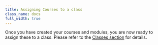 ```yaml
---
title: Assigning Courses to a class
class_name: docs
full_width: true
---
```


Once you have created your courses and modules, you are now ready to assign these to a class. Please refer to the [Classes section](/docs/dashboard/classes) for details.
